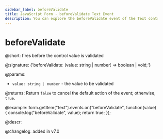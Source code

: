 ```yaml
---
sidebar_label: beforeValidate
title: JavaScript Form - beforeValidate Text Event 
description: You can explore the beforeValidate event of the Text control of Form in the documentation of the DHTMLX JavaScript UI library. Browse developer guides and API reference, try out code examples and live demos, and download a free 30-day evaluation version of DHTMLX Suite 7.
---
```


# beforeValidate

@short: fires before the control value is validated

@signature: {'beforeValidate: (value: string | number) => boolean | void;'}

@params:
- `value: string | number` - the value to be validated

@returns:
Return `false` to cancel the default action of the event; otherwise, `true`.

@example:
form.getItem("text").events.on("beforeValidate", function(value) {
    console.log("beforeValidate", value);
    return true;
});

@descr:

@changelog: added in v7.0
